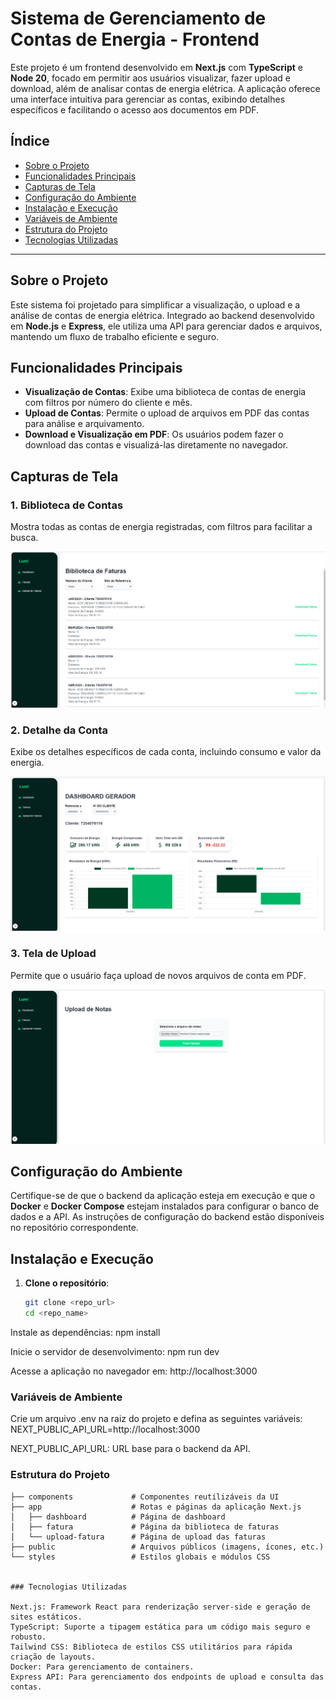 # Sistema de Gerenciamento de Contas de Energia - Frontend

Este projeto é um frontend desenvolvido em **Next.js** com **TypeScript** e **Node 20**, focado em permitir aos usuários visualizar, fazer upload e download, além de analisar contas de energia elétrica. A aplicação oferece uma interface intuitiva para gerenciar as contas, exibindo detalhes específicos e facilitando o acesso aos documentos em PDF.

## Índice
- [Sobre o Projeto](#sobre-o-projeto)
- [Funcionalidades Principais](#funcionalidades-principais)
- [Capturas de Tela](#capturas-de-tela)
- [Configuração do Ambiente](#configuração-do-ambiente)
- [Instalação e Execução](#instalação-e-execução)
- [Variáveis de Ambiente](#variáveis-de-ambiente)
- [Estrutura do Projeto](#estrutura-do-projeto)
- [Tecnologias Utilizadas](#tecnologias-utilizadas)

---

## Sobre o Projeto

Este sistema foi projetado para simplificar a visualização, o upload e a análise de contas de energia elétrica. Integrado ao backend desenvolvido em **Node.js** e **Express**, ele utiliza uma API para gerenciar dados e arquivos, mantendo um fluxo de trabalho eficiente e seguro.

## Funcionalidades Principais

- **Visualização de Contas**: Exibe uma biblioteca de contas de energia com filtros por número do cliente e mês.
- **Upload de Contas**: Permite o upload de arquivos em PDF das contas para análise e arquivamento.
- **Download e Visualização em PDF**: Os usuários podem fazer o download das contas e visualizá-las diretamente no navegador.

## Capturas de Tela

### 1. Biblioteca de Contas
Mostra todas as contas de energia registradas, com filtros para facilitar a busca.

![Biblioteca de Contas](./screenshots/biblioteca-faturas.png)

### 2. Detalhe da Conta
Exibe os detalhes específicos de cada conta, incluindo consumo e valor da energia.

![Detalhe da Conta](./screenshots/dashboard.png)

### 3. Tela de Upload
Permite que o usuário faça upload de novos arquivos de conta em PDF.

![Tela de Upload](./screenshots/upload-de-faturas.png)

## Configuração do Ambiente

Certifique-se de que o backend da aplicação esteja em execução e que o **Docker** e **Docker Compose** estejam instalados para configurar o banco de dados e a API. As instruções de configuração do backend estão disponíveis no repositório correspondente.

## Instalação e Execução

1. **Clone o repositório**:
   ```bash
   git clone <repo_url>
   cd <repo_name>


Instale as dependências:
npm install

Inicie o servidor de desenvolvimento:
npm run dev

Acesse a aplicação no navegador em: http://localhost:3000

### Variáveis de Ambiente

Crie um arquivo .env na raiz do projeto e defina as seguintes variáveis:
NEXT_PUBLIC_API_URL=http://localhost:3000


NEXT_PUBLIC_API_URL: URL base para o backend da API.

### Estrutura do Projeto
```plaintext
├── components             # Componentes reutilizáveis da UI
├── app                    # Rotas e páginas da aplicação Next.js
│   ├── dashboard          # Página de dashboard
│   ├── fatura             # Página da biblioteca de faturas
│   └── upload-fatura      # Página de upload das faturas
├── public                 # Arquivos públicos (imagens, ícones, etc.)
└── styles                 # Estilos globais e módulos CSS


### Tecnologias Utilizadas

Next.js: Framework React para renderização server-side e geração de sites estáticos.
TypeScript: Suporte a tipagem estática para um código mais seguro e robusto.
Tailwind CSS: Biblioteca de estilos CSS utilitários para rápida criação de layouts.
Docker: Para gerenciamento de containers.
Express API: Para gerenciamento dos endpoints de upload e consulta das contas.


